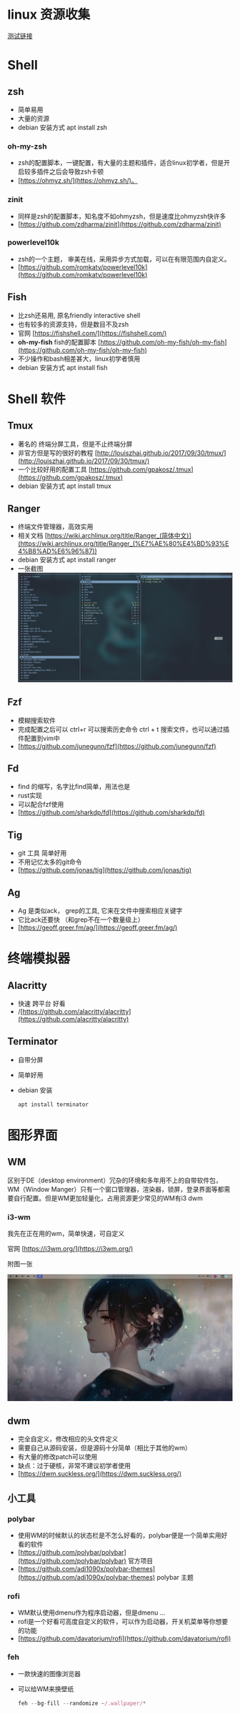# linux 资源收集

[测试链接](./list.md) 

# Shell

## zsh

- 简单易用
- 大量的资源
- debian 安装方式 apt install zsh

### oh-my-zsh

- zsh的配置脚本，一键配置，有大量的主题和插件，适合linux初学者，但是开启较多插件之后会导致zsh卡顿
- [https://ohmyz.sh/](https://ohmyz.sh/)。

### zinit

- 同样是zsh的配置脚本，知名度不如ohmyzsh，但是速度比ohmyzsh快许多
- [https://github.com/zdharma/zinit](https://github.com/zdharma/zinit)

### powerlevel10k

- zsh的一个主题， 审美在线，采用异步方式加载，可以在有限范围内自定义。
- [https://github.com/romkatv/powerlevel10k](https://github.com/romkatv/powerlevel10k)

## Fish

- 比zsh还易用, 原名friendly interactive shell
- 也有较多的资源支持，但是数目不及zsh
- 官网 [https://fishshell.com/](https://fishshell.com/)
- **oh-my-fish**  fish的配置脚本 [https://github.com/oh-my-fish/oh-my-fish](https://github.com/oh-my-fish/oh-my-fish)
- 不少操作和bash相差甚大，linux初学者慎用
- debian 安装方式 apt install fish

# Shell 软件

## Tmux

- 著名的 终端分屏工具，但是不止终端分屏
- 非官方但是写的很好的教程   [http://louiszhai.github.io/2017/09/30/tmux/](http://louiszhai.github.io/2017/09/30/tmux/)
- 一个比较好用的配置工具   [https://github.com/gpakosz/.tmux](https://github.com/gpakosz/.tmux)
- debian 安装方式 apt install tmux

## Ranger

- 终端文件管理器，高效实用
- 相关文档   [https://wiki.archlinux.org/title/Ranger_(简体中文)](https://wiki.archlinux.org/title/Ranger_(%E7%AE%80%E4%BD%93%E4%B8%AD%E6%96%87))
- debian 安装方式 apt install ranger
- 一张截图
![pics/ranger.png](pics/ranger.png)


## Fzf

- 模糊搜索软件
- 完成配置之后可以 ctrl+r 可以搜索历史命令 ctrl + t 搜索文件，也可以通过插件配置到vim中
- [https://github.com/junegunn/fzf](https://github.com/junegunn/fzf)

## Fd

- find 的缩写，名字比find简单，用法也是
- rust实现
- 可以配合fzf使用
- [https://github.com/sharkdp/fd](https://github.com/sharkdp/fd)

## Tig

- git 工具 简单好用
- 不用记忆太多的git命令
- [https://github.com/jonas/tig](https://github.com/jonas/tig)

## Ag

- Ag 是类似ack， grep的工具, 它来在文件中搜索相应关键字
- 它比ack还要快 （和grep不在一个数量级上）
- [https://geoff.greer.fm/ag/](https://geoff.greer.fm/ag/)

# 终端模拟器

## Alacritty

- 快速 跨平台 好看
- /[https://github.com/alacritty/alacritty](https://github.com/alacritty/alacritty)

## Terminator

- 自带分屏
- 简单好用
- debian 安装

    ```bash
    apt install terminator
    ```

# 图形界面

## WM

区别于DE（desktop environment）冗杂的环境和多年用不上的自带软件包，WM（Window Manger）只有一个窗口管理器，渲染器，锁屏，登录界面等都需要自行配置。但是WM更加轻量化，占用资源更少常见的WM有i3  dwm

### i3-wm

我先在正在用的wm，简单快速，可自定义

官网 [https://i3wm.org/](https://i3wm.org/)

附图一张

![pics/i3.png](pics/i3.png)

## dwm

- 完全自定义，修改相应的头文件定义
- 需要自己从源码安装，但是源码十分简单（相比于其他的wm）
- 有大量的修改patch可以使用
- 缺点：过于硬核，非常不建议初学者使用
- [https://dwm.suckless.org/](https://dwm.suckless.org/)

## 小工具

### polybar

- 使用WM的时候默认的状态栏是不怎么好看的，polybar便是一个简单实用好看的软件
- [https://github.com/polybar/polybar](https://github.com/polybar/polybar) 官方项目
- [https://github.com/adi1090x/polybar-themes](https://github.com/adi1090x/polybar-themes)  polybar 主题

### rofi

- WM默认使用dmenu作为程序启动器，但是dmenu ...
- rofi是一个好看可高度自定义的软件，可以作为启动器，开关机菜单等你想要的功能
- [https://github.com/davatorium/rofi](https://github.com/davatorium/rofi)

### feh

- 一款快速的图像浏览器
- 可以给WM来换壁纸

    ```jsx
    feh --bg-fill --randomize ~/.wallpaper/*
    ```
